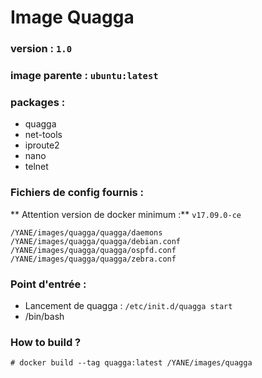 # Image Quagga

### version : `1.0`

### image parente : `ubuntu:latest`

### packages :
* quagga
* net-tools
* iproute2
* nano
* telnet

### Fichiers de config fournis :
** Attention version de docker minimum :** `v17.09.0-ce`

```
/YANE/images/quagga/quagga/daemons
/YANE/images/quagga/quagga/debian.conf
/YANE/images/quagga/quagga/ospfd.conf
/YANE/images/quagga/quagga/zebra.conf
```

### Point d'entrée :
* Lancement de quagga : `/etc/init.d/quagga start`
* /bin/bash

### How to build ?
    # docker build --tag quagga:latest /YANE/images/quagga
